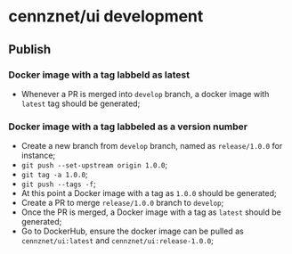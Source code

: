 # cennznet/ui development

## Publish

### Docker image with a tag labbeld as latest

- Whenever a PR is merged into `develop` branch, a docker image with `latest` tag should be generated;

### Docker image with a tag labbeled as a version number

- Create a new branch from `develop` branch, named as `release/1.0.0` for instance;
- `git push --set-upstream origin 1.0.0`;
- `git tag -a 1.0.0`;
- `git push --tags -f`;
- At this point a Docker image with a tag as `1.0.0` should be generated;
- Create a PR to merge `release/1.0.0` branch to `develop`;
- Once the PR is merged, a Docker image with a tag as `latest` should be generated;
- Go to DockerHub, ensure the docker image can be pulled as `cennznet/ui:latest` and `cennznet/ui:release-1.0.0`;

